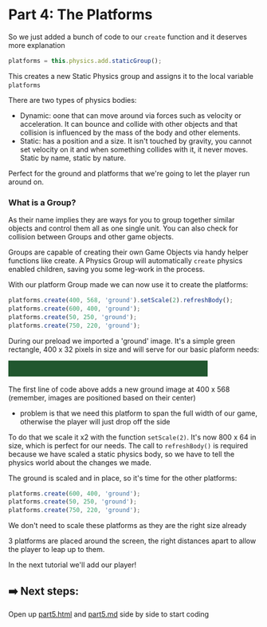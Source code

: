 # Part 4: The Platforms

So we just added a bunch of code to our `create` function and it deserves more explanation

```js
platforms = this.physics.add.staticGroup();
```
This creates a new Static Physics group and assigns it to the local variable `platforms`

There are two types of physics bodies:
- Dynamic: oone that can move around via forces such as velocity or acceleration. It can bounce and collide with other objects and that collision is influenced by the mass of the body and other elements.
- Static: has a position and a size. It isn't touched by gravity, you cannot set velocity on it and when something collides with it, it never moves. Static by name, static by nature.

Perfect for the ground and platforms that we're going to let the player run around on.

### What is a Group?
As their name implies they are ways for you to group together similar objects and control them all as one single unit. You can also check for collision between Groups and other game objects. 

Groups are capable of creating their own Game Objects via handy helper functions like create. A Physics Group will automatically `create` physics enabled children, saving you some leg-work in the process.

With our platform Group made we can now use it to create the platforms:

```js
platforms.create(400, 568, 'ground').setScale(2).refreshBody();
platforms.create(600, 400, 'ground');
platforms.create(50, 250, 'ground');
platforms.create(750, 220, 'ground');
```
During our preload we imported a 'ground' image. It's a simple green rectangle, 400 x 32 pixels in size and will serve for our basic plaform needs:

![part 4 ground image example](../assets/platform.png)

The first line of code above adds a new ground image at 400 x 568 (remember, images are positioned based on their center) 
-  problem is that we need this platform to span the full width of our game, otherwise the player will just drop off the side

To do that we scale it x2 with the function `setScale(2)`. It's now 800 x 64 in size, which is perfect for our needs. The call to `refreshBody()` is required because we have scaled a static physics body, so we have to tell the physics world about the changes we made.

The ground is scaled and in place, so it's time for the other platforms:

```js
platforms.create(600, 400, 'ground');
platforms.create(50, 250, 'ground');
platforms.create(750, 220, 'ground');
```

We don't need to scale these platforms as they are the right size already

3 platforms are placed around the screen, the right distances apart to allow the player to leap up to them.

In the next tutorial we'll add our player!

## ➡️ Next steps:
Open up [part5.html](/part5.html) and [part5.md](part5.md) side by side to start coding



